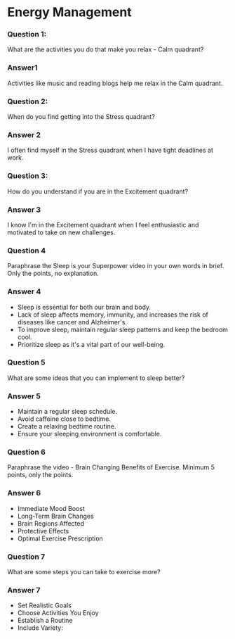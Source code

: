 # Energy Management

### Question 1:
What are the activities you do that make you relax - Calm quadrant?

### Answer1
Activities like music and reading blogs help me relax in the Calm quadrant.

### Question 2:
When do you find getting into the Stress quadrant?

### Answer 2
I often find myself in the Stress quadrant when I have tight deadlines at work.

### Question 3:
How do you understand if you are in the Excitement quadrant?

### Answer 3
I know I'm in the Excitement quadrant when I feel enthusiastic and motivated to take on new challenges.

### Question 4
Paraphrase the Sleep is your Superpower video in your own words in brief. Only the points, no explanation.

### Answer 4
- Sleep is essential for both our brain and body. 
- Lack of sleep affects memory, immunity, and increases the risk of diseases like cancer and Alzheimer's.
- To improve sleep, maintain regular sleep patterns and keep the bedroom cool. 
- Prioritize sleep as it's a vital part of our well-being.

### Question 5
What are some ideas that you can implement to sleep better?

### Answer 5
- Maintain a regular sleep schedule.
- Avoid caffeine close to bedtime.
- Create a relaxing bedtime routine.
- Ensure your sleeping environment is comfortable.

### Question 6
Paraphrase the video - Brain Changing Benefits of Exercise. Minimum 5 points, only the points.

### Answer 6
- Immediate Mood Boost
- Long-Term Brain Changes
- Brain Regions Affected
- Protective Effects
- Optimal Exercise Prescription

### Question 7
What are some steps you can take to exercise more?

### Answer 7
- Set Realistic Goals
- Choose Activities You Enjoy
- Establish a Routine
- Include Variety:

